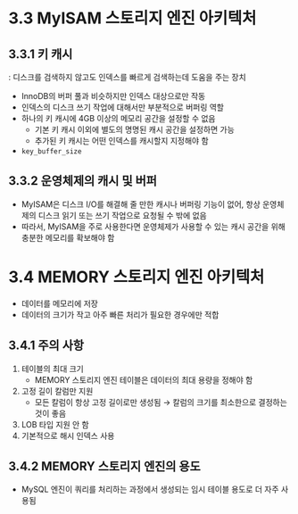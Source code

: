 # 3.3 MyISAM 스토리지 엔진 아키텍처

## 3.3.1 키 캐시

: 디스크를 검색하지 않고도 인덱스를 빠르게 검색하는데 도움을 주는 장치

* InnoDB의 버퍼 풀과 비슷하지만 인덱스 대상으로만 작동
* 인덱스의 디스크 쓰기 작업에 대해서만 부분적으로 버퍼링 역할
* 하나의 키 캐시에 4GB 이상의 메모리 공간을 설정할 수 없음
  * 기본 키 캐시 이외에 별도의 명명된 캐시 공간을 설정하면 가능
  * 추가된 키 캐시는 어떤 인덱스를 캐시할지 지정해야 함
* `key_buffer_size`





## 3.3.2 운영체제의 캐시 및 버퍼

* MyISAM은 디스크 I/O를 해결해 줄 만한 캐시나 버퍼링 기능이 없어, 항상 운영체제의 디스크 읽기 또는 쓰기 작업으로 요청될 수 밖에 없음
* 따라서, MyISAM을 주로 사용한다면 운영체제가 사용할 수 있는 캐시 공간을 위해 충분한 메모리를 확보해야 함





# 3.4 MEMORY 스토리지 엔진 아키텍처

* 데이터를 메모리에 저장
* 데이터의 크기가 작고 아주 빠른 처리가 필요한 경우에만 적합



## 3.4.1 주의 사항

1. 테이블의 최대 크기
   * MEMORY 스토리지 엔진 테이블은 데이터의 최대 용량을 정해야 함
2. 고정 길이 칼럼만 지원
   * 모든 칼럼이 항상 고정 길이로만 생성됨 → 칼럼의 크기를 최소한으로 결정하는 것이 좋음
3. LOB 타입 지원 안 함
4. 기본적으로 해시 인덱스 사용





## 3.4.2 MEMORY 스토리지 엔진의 용도

* MySQL 엔진이 쿼리를 처리하는 과정에서 생성되는 임시 테이블 용도로 더 자주 사용됨